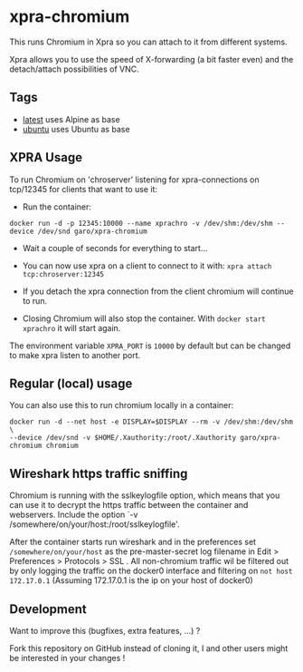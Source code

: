 # xpra-chromium

This runs Chromium in Xpra so you can attach to it from different systems.

Xpra allows you to use the speed of X-forwarding (a bit faster even) and the detach/attach possibilities of VNC.

## Tags

* [latest](https://github.com/ngaro/xpra-chromium/blob/master/Dockerfile) uses Alpine as base
* [ubuntu](https://github.com/ngaro/xpra-chromium/blob/ubuntu/Dockerfile) uses Ubuntu as base

## XPRA Usage

To run Chromium on 'chroserver' listening for xpra-connections on tcp/12345 for clients that want to use it:

* Run the container:

`docker run -d -p 12345:10000 --name xprachro -v /dev/shm:/dev/shm --device /dev/snd garo/xpra-chromium`

* Wait a couple of seconds for everything to start...

* You can now use xpra on a client to connect to it with: `xpra attach tcp:chroserver:12345`

* If you detach the xpra connection from the client chromium will continue to run.

* Closing Chromium will also stop the container. With `docker start xprachro` it will start again.

The environment variable `XPRA_PORT` is `10000` by default but can be changed to make xpra listen to another port.

## Regular (local) usage

You can also use this to run chromium locally in a container:

```
docker run -d --net host -e DISPLAY=$DISPLAY --rm -v /dev/shm:/dev/shm \
--device /dev/snd -v $HOME/.Xauthority:/root/.Xauthority garo/xpra-chromium chromium
```

## Wireshark https traffic sniffing

Chromium is running with the sslkeylogfile option, which means that you can use it to decrypt the https traffic
between the container and webservers. Include the option `-v /somewhere/on/your/host:/root/sslkeylogfile'.

After the container starts run wireshark and in the preferences set `/somewhere/on/your/host` as the
pre-master-secret log filename in Edit > Preferences > Protocols > SSL . All non-chromium traffic wil be
filtered out by only logging the traffic on the docker0 interface and filtering on `not host 172.17.0.1`
(Assuming 172.17.0.1 is the ip on your host of docker0)

## Development
Want to improve this (bugfixes, extra features, ...) ?

Fork this repository on GitHub instead of cloning it,
I and other users might be interested in your changes !
